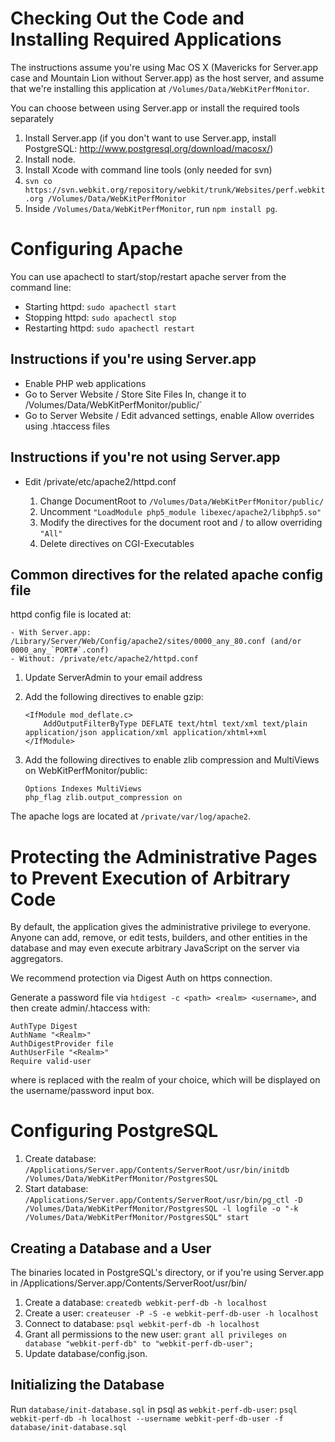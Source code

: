 # Checking Out the Code and Installing Required Applications

The instructions assume you're using Mac OS X (Mavericks for Server.app case and Mountain Lion without Server.app) as the
host server, and assume that we're installing this application at `/Volumes/Data/WebKitPerfMonitor`.

You can choose between using Server.app or install the required tools separately

1. Install Server.app (if you don't want to use Server.app, install PostgreSQL: http://www.postgresql.org/download/macosx/)
2. Install node.
3. Install Xcode with command line tools (only needed for svn)
4. `svn co https://svn.webkit.org/repository/webkit/trunk/Websites/perf.webkit.org /Volumes/Data/WebKitPerfMonitor`
5. Inside `/Volumes/Data/WebKitPerfMonitor`, run `npm install pg`.


# Configuring Apache

You can use apachectl to start/stop/restart apache server from the command line:

 - Starting httpd: `sudo apachectl start`
 - Stopping httpd: `sudo apachectl stop`
 - Restarting httpd: `sudo apachectl restart`

## Instructions if you're using Server.app

 - Enable PHP web applications
 - Go to Server Website / Store Site Files In, change it to /Volumes/Data/WebKitPerfMonitor/public/`
 - Go to Server Website / Edit advanced settings, enable Allow overrides using .htaccess files

## Instructions if you're not using Server.app

 - Edit /private/etc/apache2/httpd.conf

     1. Change DocumentRoot to `/Volumes/Data/WebKitPerfMonitor/public/`
     2. Uncomment `"LoadModule php5_module libexec/apache2/libphp5.so"`
     3. Modify the directives for the document root and / to allow overriding `"All"`
     4. Delete directives on CGI-Executables

## Common directives for the related apache config file

  httpd config file is located at:

    - With Server.app: /Library/Server/Web/Config/apache2/sites/0000_any_80.conf (and/or 0000_any_`PORT#`.conf)
    - Without: /private/etc/apache2/httpd.conf

 1. Update ServerAdmin to your email address
 2. Add the following directives to enable gzip:

        <IfModule mod_deflate.c>
            AddOutputFilterByType DEFLATE text/html text/xml text/plain application/json application/xml application/xhtml+xml
        </IfModule>

 3. Add the following directives to enable zlib compression and MultiViews on WebKitPerfMonitor/public:

        Options Indexes MultiViews
        php_flag zlib.output_compression on

The apache logs are located at `/private/var/log/apache2`.


# Protecting the Administrative Pages to Prevent Execution of Arbitrary Code

By default, the application gives the administrative privilege to everyone. Anyone can add, remove, or edit tests,
builders, and other entities in the database and may even execute arbitrary JavaScript on the server via aggregators.

We recommend protection via Digest Auth on https connection.

Generate a password file via `htdigest -c <path> <realm> <username>`, and then create admin/.htaccess with:

	AuthType Digest
	AuthName "<Realm>"
	AuthDigestProvider file
	AuthUserFile "<Realm>"
	Require valid-user

where <Realm> is replaced with the realm of your choice, which will be displayed on the username/password input box.


# Configuring PostgreSQL

1. Create database: `/Applications/Server.app/Contents/ServerRoot/usr/bin/initdb /Volumes/Data/WebKitPerfMonitor/PostgresSQL`
2. Start database:
   `/Applications/Server.app/Contents/ServerRoot/usr/bin/pg_ctl -D /Volumes/Data/WebKitPerfMonitor/PostgresSQL
   -l logfile -o "-k /Volumes/Data/WebKitPerfMonitor/PostgresSQL" start`

## Creating a Database and a User

The binaries located in PostgreSQL's directory, or if you're using Server.app in /Applications/Server.app/Contents/ServerRoot/usr/bin/

1. Create a database: `createdb webkit-perf-db -h localhost`
2. Create a user: `createuser -P -S -e webkit-perf-db-user -h localhost`
3. Connect to database: `psql webkit-perf-db -h localhost`
4. Grant all permissions to the new user: `grant all privileges on database "webkit-perf-db" to "webkit-perf-db-user";`
5. Update database/config.json.

## Initializing the Database

Run `database/init-database.sql` in psql as `webkit-perf-db-user`:
`psql webkit-perf-db -h localhost --username webkit-perf-db-user -f database/init-database.sql`
